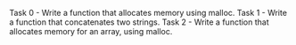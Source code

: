 Task 0 - Write a function that allocates memory using malloc.
Task 1 - Write a function that concatenates two strings.
Task 2 - Write a function that allocates memory for an array, using malloc.

